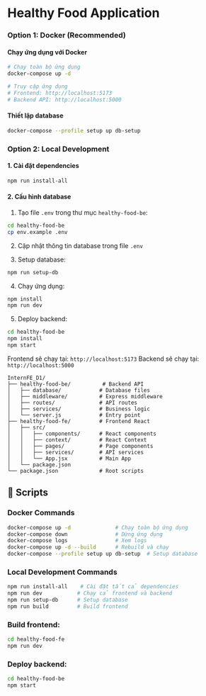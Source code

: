 # Healthy Food Application

### Option 1: Docker (Recommended)

#### Chạy ứng dụng với Docker
```bash
# Chạy toàn bộ ứng dụng
docker-compose up -d

# Truy cập ứng dụng
# Frontend: http://localhost:5173
# Backend API: http://localhost:5000
```

#### Thiết lập database 
```bash
docker-compose --profile setup up db-setup
```

### Option 2: Local Development

#### 1. Cài đặt dependencies
```bash
npm run install-all
```

#### 2. Cấu hình database
1. Tạo file `.env` trong thư mục `healthy-food-be`:
```bash
cd healthy-food-be
cp env.example .env
```

2. Cập nhật thông tin database trong file `.env`

3. Setup database:
```bash
npm run setup-db
```

4. Chạy ứng dụng:
```bash
npm install
npm run dev
```
5. Deploy backend:
```bash
cd healthy-food-be
npm install 
npm start
```

Frontend sẽ chạy tại: `http://localhost:5173`
Backend sẽ chạy tại: `http://localhost:5000`

```
InternFE_D1/
├── healthy-food-be/          # Backend API
│   ├── database/            # Database files
│   ├── middleware/          # Express middleware
│   ├── routes/              # API routes
│   ├── services/            # Business logic
│   └── server.js            # Entry point
├── healthy-food-fe/         # Frontend React
│   ├── src/
│   │   ├── components/      # React components
│   │   ├── context/         # React Context
│   │   ├── pages/           # Page components
│   │   ├── services/        # API services
│   │   └── App.jsx          # Main App
│   └── package.json
└── package.json             # Root scripts
```


## 🔄 Scripts

### Docker Commands
```bash
docker-compose up -d              # Chạy toàn bộ ứng dụng
docker-compose down               # Dừng ứng dụng
docker-compose logs               # Xem logs
docker-compose up -d --build      # Rebuild và chạy
docker-compose --profile setup up db-setup  # Setup database
```

### Local Development Commands
```bash
npm run install-all    # Cài đặt tất cả dependencies
npm run dev           # Chạy cả frontend và backend
npm run setup-db      # Setup database
npm run build         # Build frontend
```

### Build frontend:
```bash
cd healthy-food-fe
npm run dev
```

### Deploy backend:
```bash
cd healthy-food-be
npm start
